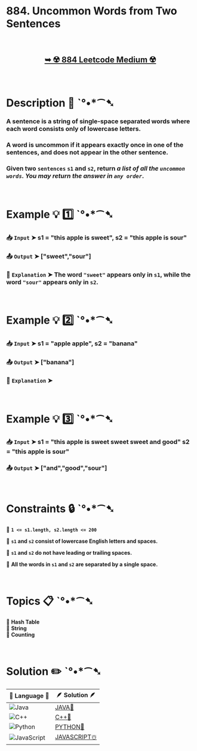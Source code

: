# 884. Uncommon Words from Two Sentences

</br>

<h2 align="center"> 

<a href="https://leetcode.com/problems/uncommon-words-from-two-sentences/description/?envType=daily-question&envId=2024-09-17"><strong>➥ ☢️ 884 Leetcode Medium ☢️ </strong></a>
</h2>

</br>

# Description 📜 ˋ°•*⁀➷

### A sentence is a string of single-space separated words where each word consists only of lowercase letters.

### A word is uncommon if it appears exactly once in one of the sentences, and does not appear in the other sentence.

### Given two `sentences` `s1` and `s2`, return *a list of all the `uncommon words`. You may return the answer in `any order`*.

</br>

# Example 💡 1️⃣ ˋ°•*⁀➷

  ### 📥 `Input`  ➤ s1 = "this apple is sweet", s2 = "this apple is sour"

  ### 📤 `Output`  ➤ ["sweet","sour"]

  ### 🔦 `Explanation`  ➤ The word `"sweet"` appears only in `s1`, while the word `"sour"` appears only in `s2`.

</br>

# Example 💡 2️⃣ ˋ°•*⁀➷

  ### 📥 `Input` ➤ s1 = "apple apple", s2 = "banana"

  ### 📤 `Output`  ➤ ["banana"]

  ### 🔦 `Explanation` ➤ 


</br>

# Example 💡 3️⃣ ˋ°•*⁀➷

  ### 📥 `Input` ➤ s1 = "this apple is sweet sweet sweet and good" s2 = "this apple is sour"

  ### 📤 `Output`  ➤ ["and","good","sour"]

</br>

# Constraints 🔒 ˋ°•*⁀➷

🔹 **`1 <= s1.length, s2.length <= 200`** </br>

🔹 **`s1` and `s2` consist of lowercase English letters and spaces.** </br>

🔹 **`s1` and `s2` do not have leading or trailing spaces.** </br>

🔹 **All the words in `s1` and `s2` are separated by a single space.** </br>

</br>

# Topics 📋 ˋ°•*⁀➷

🔸 **Hash Table**  </br>
🔸 **String**  </br>
🔸 **Counting**  </br>

</br>

# Solution ✏️ ˋ°•*⁀➷

| 📒 Language 📒  | 🪶 Solution 🪶 |
| ------------- | ------------- |
|  ![Java](https://img.shields.io/badge/java-%23ED8B00.svg?style=for-the-badge&logo=openjdk&logoColor=white)  | [JAVA🍁]() |
|  ![C++](https://img.shields.io/badge/c++-%2300599C.svg?style=for-the-badge&logo=c%2B%2B&logoColor=white)  | [C++🎲]()  |
|  ![Python](https://img.shields.io/badge/python-3670A0?style=for-the-badge&logo=python&logoColor=ffdd54)    | [PYTHON🍰]() |
| ![JavaScript](https://img.shields.io/badge/javascript-%23323330.svg?style=for-the-badge&logo=javascript&logoColor=%23F7DF1E)   | [JAVASCRIPT☃️]() |
